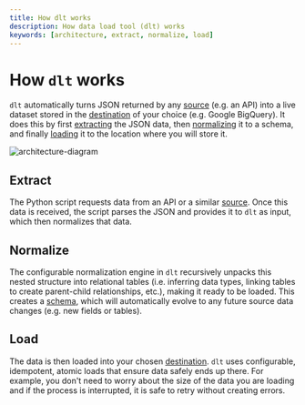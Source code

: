 ```yaml
---
title: How dlt works
description: How data load tool (dlt) works
keywords: [architecture, extract, normalize, load]
---
```


# How `dlt` works

`dlt` automatically turns JSON returned by any [source](../general-usage/glossary.md#source) (e.g. an API)
into a live dataset stored in the [destination](../general-usage/glossary.md#destination) of your choice 
(e.g. Google BigQuery). It does this by first [extracting](how-dlt-works.md#extract) the JSON data, 
then [normalizing](how-dlt-works.md#normalize) it to a schema, and finally [loading](how-dlt-works#load) 
it to the location where you will store it.

![architecture-diagram](/img/architecture-diagram.png)

## Extract

The Python script requests data from an API or a similar [source](../general-usage/glossary.md#source). Once this data 
is received, the script parses the JSON and provides it to `dlt` as input, which then normalizes that data.

## Normalize

The configurable normalization engine in `dlt` recursively unpacks this nested structure into 
relational tables (i.e. inferring data types, linking tables to create parent-child relationships, 
etc.), making it ready to be loaded. This creates a [schema](../general-usage/glossary.md#schema), which will 
automatically evolve to any future source data changes (e.g. new fields or tables).

## Load

The data is then loaded into your chosen [destination](../general-usage/glossary.md#destination). `dlt` uses configurable, 
idempotent, atomic loads that ensure data safely ends up there. For example, you don't need to worry about 
the size of the data you are loading and if the process is interrupted, it is safe to retry without creating 
errors.